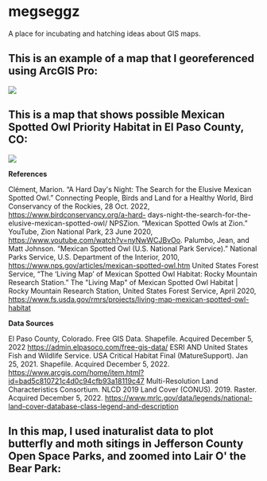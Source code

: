 # megseggz
A place for incubating and hatching ideas about GIS maps. 

## This is an example of a map that I georeferenced using ArcGIS Pro:

![](https://github.com/megsmedes/megseggz/blob/main/Old_Map_MiniProject1.jpg)


## This is a map that shows possible Mexican Spotted Owl Priority Habitat in El Paso County, CO:

![](https://github.com/megsmedes/megseggz/blob/main/HabitatPriorityMap2.jpg)


**References**

Clément, Marion. “A Hard Day's Night: The Search for the Elusive Mexican Spotted Owl.” Connecting People, Birds and Land for a Healthy World, Bird Conservancy of the Rockies, 28 Oct. 2022, https://www.birdconservancy.org/a-hard- days-night-the-search-for-the-elusive-mexican-spotted-owl/
NPSZion. “Mexican Spotted Owls at Zion.” YouTube, Zion National Park, 23 June 2020, https://www.youtube.com/watch?v=nyNwWCJBvOo.
Palumbo, Jean, and Matt Johnson. “Mexican Spotted Owl (U.S. National Park Service).” National Parks Service, U.S. Department of the Interior, 2010, https://www.nps.gov/articles/mexican-spotted-owl.htm
United States Forest Service, “The ‘Living Map’ of Mexican Spotted Owl Habitat: Rocky Mountain Research Station.” The "Living Map" of Mexican Spotted Owl Habitat | Rocky Mountain Research Station, United States Forest Service, April 2020, https://www.fs.usda.gov/rmrs/projects/living-map-mexican-spotted-owl-habitat

**Data Sources**

El Paso County, Colorado. Free GIS Data. Shapefile. Acquired December 5, 2022 https://admin.elpasoco.com/free-gis-data/
ESRI AND United States Fish and Wildlife Service. USA Critical Habitat Final (MatureSupport). Jan 25, 2021. Shapefile. Acquired December 5, 2022. https://www.arcgis.com/home/item.html?id=bad5c810721c4d0c94cfb93a18119c47
Multi-Resolution Land Characteristics Consortium. NLCD 2019 Land Cover (CONUS). 2019. Raster. Acquired December 5, 2022. https://www.mrlc.gov/data/legends/national-land-cover-database-class-legend-and-description


## In this map, I used inaturalist data to plot butterfly and moth sitings in Jefferson County Open Space Parks, and zoomed into Lair O' the Bear Park:
